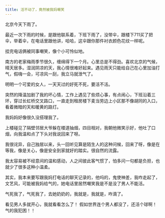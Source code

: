 ```yaml
---
title: 活不动了，竟然被我妈嘲笑
---
```



北京今天下雨了。

最近一次下雨的时候，是跟他联系着，下班下雨了，没带伞，跟楼下711买了把伞，举着伞，在电话里跟他讲，哈哈，这伞跟你那件衬衣颜色花纹一样呢。

挂完电话俩被同事嘲笑，像个小可怜似地。

南方的老家梅雨季节很久，缠绵得下一个月。心里总是不得劲。喜欢北京的气候，晴天居多。湿润阴凉的天，我心情很难好起来。遇见雨天只能给自己在心里加油打气，假嗨一会，可凉风一刮，我立马就泄气了。

明明一个可爱的女人，一天天过的好死不死，要活不活。

突然的降温加剧了我的坏心情，工作上遇见了些烦心事，有点闹心，下班沿着三环，穿过长虹桥交叉路口，一直走到租房楼下麦当劳边上小区那不像胡同的入口，看着微暗的天和暖黄的路灯。

我妈妈好像很久没搭理我了。

上楼碰见了隔壁邻居大爷躲在楼道抽烟，四目相对，我朝他微笑示好，他吐了口烟，向我温和点了下头对我说回来了呀。

我很诧异，自己独居以来，头一回听见算是陌生人的这种问候，回来了呀，像是在等我，像是关心，像是安全到家就好的踏实。很自然的流露。

我太容易被不经意间的温和感动，人之间彼此客气惯了，怕多问一句都是负担，也就少了很多这种小温柔。

其实，我本来要写跟我妈打电话的聊天记录的，他吗的，鬼使神差，我咋走起了，文艺风，可能被我妈给气的，她电话里居然嘲笑我是不是没了男人不能活。

气死我了，气死我了，去她奶奶的，我就是，我就是，咋滴了。

看见男人多就开心，我就看看怎么了！
假如世界连个男人都没了，还活个球啊！
气的我犯困！！
